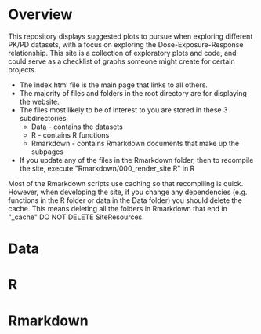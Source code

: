 # Overview

This repository displays suggested plots to pursue when exploring different PK/PD datasets, with a focus on exploring the Dose-Exposure-Response relationship. This site is a collection of exploratory plots and code, and could serve as a checklist of graphs someone might create for certain projects.

* The index.html file is the main page that links to all others.
* The majority of files and folders in the root directory are for displaying the website.
* The files most likely to be of interest to you are stored in these 3 subdirectories
    * Data       - contains the datasets
    * R          - contains R functions  
    * Rmarkdown  - contains Rmarkdown documents that make up the subpages
* If you update any of the files in the Rmarkdown folder, then to recompile the site, execute "Rmarkdown/000_render_site.R" in R

Most of the Rmarkdown scripts use caching so that recompiling is quick.  However, when developing the site, if you change any dependencies (e.g. functions in the R folder or data in the Data folder) you should delete the cache.  This means deleting all the folders in Rmarkdown that end in "_cache"  DO NOT DELETE SiteResources.

# Data

# R

# Rmarkdown
